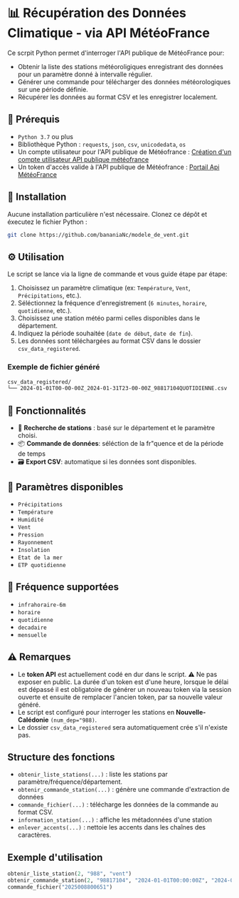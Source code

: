 # 📊 **Récupération des Données Climatique - via API MétéoFrance**

Ce scrpit Python permet d'interroger l'API publique de MétéoFrance pour:

* Obtenir la liste des stations météoroligiques enregistrant des données pour un paramètre donné à intervalle régulier.
* Générer une commande pour télécharger des données météorologiques sur une période définie.
* Récupérer les données au format CSV et les enregistrer localement.

## 🔧 **Prérequis**

* `Python 3.7` ou plus
* Bibliothèque Python : `requests`, `json`, `csv`, `unicodedata`, `os`
* Un compte utilisateur pour l'API publique de Météofrance : [Création d'un compte utilisateur API publique météofrance](https://portail-api.meteofrance.fr/authenticationendpoint/login.do?client_id=q86Efxg3AWJQ2KJQ25EZsJw1cfAa&code_challenge=j9od4ajyCtjSmGsRqSOOlxEW_Ib-Y3kL6d5FZTCI5BY&code_challenge_method=S256&commonAuthCallerPath=%2Foauth2%2Fauthorize&forceAuth=false&passiveAuth=false&redirect_uri=https%3A%2F%2Fportail-api.meteofrance.fr%2Fweb%2Ffr&response_mode=query&response_type=code&scope=openid+profile+apim%3Asubscribe&state=request_0&tenantDomain=carbon.super&sessionDataKey=609dafe8-2c6b-4879-a99e-68b33b7c9594&relyingParty=q86Efxg3AWJQ2KJQ25EZsJw1cfAa&type=oidc&sp=apim_portail&isSaaSApp=true&authenticators=BasicAuthenticator%3ALOCAL)
* Un token d'accès valide à l'API publique de Météofrance : [Portail Api MétéoFrance](https://portail-api.meteofrance.fr/web/fr/)

## 📁 Installation

Aucune installation particulière n'est nécessaire. Clonez ce dépôt et éxecutez le fichier Python :

```bash
git clone https://github.com/bananiaNc/modele_de_vent.git
```

## ⚙️ Utilisation

Le script se lance via la ligne de commande et vous guide étape par étape:

1. Choisissez un paramètre climatique (ex: `Température`, `Vent`, `Précipitations`, etc.).
2. Séléctionnez la fréquence d'enregistrement (`6 minutes`, `horaire`, `quotidienne`, etc.).
3. Choisissez une station météo parmi celles disponibles dans le département.
4. Indiquez la période souhaitée (`date de début`, `date de fin`).
5. Les données sont téléchargées au format CSV dans le dossier `csv_data_registered`.

### Exemple de fichier généré

```bash
csv_data_registered/
└── 2024-01-01T00-00-00Z_2024-01-31T23-00-00Z_98817104QUOTIDIENNE.csv
```

## 🧠 Fonctionnalités

* 🔎 **Recherche de stations** : basé sur le département et le paramètre choisi.
* 📦 **Commande de données**: séléction de la fr"quence et de la période de temps
* 🗃️ **Export CSV**: automatique si les données sont disponibles.

## 📌 Paramètres disponibles

* `Précipitations`
* `Température`
* `Humidité`
* `Vent`
* `Pression`
* `Rayonnement`
* `Insolation`
* `Etat de la mer`
* `ETP quotidienne`

## 📅 Fréquence supportées

* `infrahoraire-6m`
* `horaire`
* `quotidienne`
* `decadaire`
* `mensuelle`

## ⚠️ Remarques

* Le **token API** est actuellement codé en dur dans le script. ⚠️ Ne pas exposer en public. La durée d'un token est d'une heure, lorsque le délai est dépassé il est obligatoire de générer un nouveau token via la session ouverte et ensuite de remplacer l'ancien token, par sa nouvelle valeur généré.
* Le script est configuré pour interroger les stations en **Nouvelle-Calédonie** `(num_dep="988)`.
* Le dossier `csv_data_registered` sera automatiquement crée s'il n'existe pas.

## Structure des fonctions

* `obtenir_liste_stations(...)` : liste les stations par paramètre/fréquence/département.
* `obtenir_commande_station(...)` : génère une commande d'extraction de données
* `commande_fichier(...)` : télécharge les données de la commande au format CSV.
* `information_station(...)` : affiche les métadonnées d'une station
* `enlever_accents(...)` : nettoie les accents dans les chaînes des caractères.

## Exemple d'utilisation

```python
obtenir_liste_station(2, "988", "vent")
obtenir_commande_station(2, "98817104", "2024-01-01T00:00:00Z", "2024-01-31T23:00:00Z")
commande_fichier("2025008800651")
```
